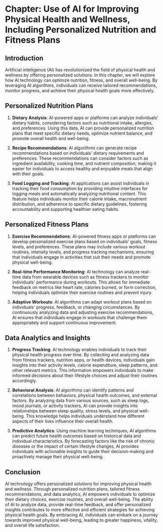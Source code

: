 Chapter: Use of AI for Improving Physical Health and Wellness, Including Personalized Nutrition and Fitness Plans
=================================================================================================================

Introduction
------------

Artificial intelligence (AI) has revolutionized the field of physical health and wellness by offering personalized solutions. In this chapter, we will explore how AI technology can optimize nutrition, fitness, and overall well-being. By leveraging AI algorithms, individuals can receive tailored recommendations, monitor progress, and achieve their physical health goals more effectively.

Personalized Nutrition Plans
----------------------------

1. **Dietary Analysis**: AI-powered apps or platforms can analyze individuals' dietary habits, considering factors such as nutritional intake, allergies, and preferences. Using this data, AI can provide personalized nutrition plans that meet specific dietary needs, optimize nutrient balance, and promote overall health and well-being.

2. **Recipe Recommendations**: AI algorithms can generate recipe recommendations based on individuals' dietary requirements and preferences. These recommendations can consider factors such as ingredient availability, cooking time, and nutrient composition, making it easier for individuals to access healthy and enjoyable meals that align with their goals.

3. **Food Logging and Tracking**: AI applications can assist individuals in tracking their food consumption by providing intuitive interfaces for logging meals and automatically analyzing nutritional content. This feature helps individuals monitor their calorie intake, macronutrient distribution, and adherence to specific dietary guidelines, fostering accountability and supporting healthier eating habits.

Personalized Fitness Plans
--------------------------

1. **Exercise Recommendations**: AI-powered fitness apps or platforms can develop personalized exercise plans based on individuals' goals, fitness levels, and preferences. These plans may include various workout routines, intensity levels, and progress tracking mechanisms, ensuring that individuals engage in activities that suit their needs and promote physical well-being.

2. **Real-time Performance Monitoring**: AI technology can analyze real-time data from wearable devices such as fitness trackers to monitor individuals' performance during workouts. This allows for immediate feedback on metrics like heart rate, calories burned, or form correction, helping individuals optimize their exercise routines and prevent injury.

3. **Adaptive Workouts**: AI algorithms can adapt workout plans based on individuals' progress, feedback, or changing circumstances. By continuously analyzing data and adjusting exercise recommendations, AI ensures that individuals engage in workouts that challenge them appropriately and support continuous improvement.

Data Analytics and Insights
---------------------------

1. **Progress Tracking**: AI technology enables individuals to track their physical health progress over time. By collecting and analyzing data from fitness trackers, nutrition apps, or health devices, individuals gain insights into their activity levels, calorie expenditure, sleep patterns, and other relevant metrics. This information empowers individuals to make informed decisions about their lifestyle choices and adjust their routines accordingly.

2. **Behavioral Analysis**: AI algorithms can identify patterns and correlations between behaviors, physical health outcomes, and external factors. By analyzing data from various sources, such as sleep logs, mood journals, or activity trackers, AI can provide insights into relationships between sleep quality, stress levels, and physical well-being. This knowledge helps individuals understand how different aspects of their lives influence their overall health.

3. **Predictive Analytics**: Using machine learning techniques, AI algorithms can predict future health outcomes based on historical data and individual characteristics. By forecasting factors like the risk of chronic diseases or the impact of certain lifestyle changes, AI provides individuals with actionable insights to guide their decision-making and proactively manage their physical well-being.

Conclusion
----------

AI technology offers personalized solutions for improving physical health and wellness. Through personalized nutrition plans, tailored fitness recommendations, and data analytics, AI empowers individuals to optimize their dietary choices, exercise routines, and overall well-being. The ability of AI to analyze data, provide real-time feedback, and offer personalized insights contributes to more effective and efficient strategies for achieving physical health goals. By embracing AI, individuals can embark on a journey towards improved physical well-being, leading to greater happiness, vitality, and overall life satisfaction.
